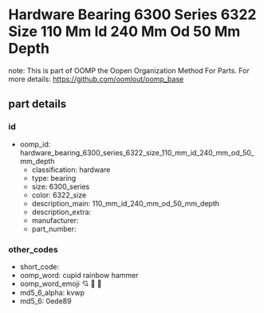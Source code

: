 # Hardware Bearing 6300 Series 6322 Size 110 Mm Id 240 Mm Od 50 Mm Depth  

note: This is part of OOMP the Oopen Organization Method For Parts. For more details: https://github.com/oomlout/oomp_base

##  part details





### id
* oomp_id: hardware_bearing_6300_series_6322_size_110_mm_id_240_mm_od_50_mm_depth
  * classification: hardware
  * type: bearing
  * size: 6300_series
  * color: 6322_size
  * description_main: 110_mm_id_240_mm_od_50_mm_depth
  * description_extra: 
  * manufacturer: 
  * part_number: 

### other_codes
* short_code: 
* oomp_word: cupid rainbow hammer
* oomp_word_emoji :cupid: :rainbow: :hammer:
* md5_6_alpha: kvwp
* md5_6: 0ede89